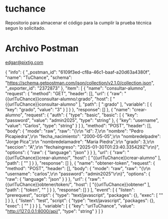 # tuchance
Repositorio para almacenar el código para la cumplir la prueba técnica segun lo solicitado.

# Archivo Postman
edgar@pixtig.com

{
	"info": {
		"_postman_id": "6109f3ed-cf8a-46c1-baaf-a20d63a4380f",
		"name": "TuChance",
		"schema": "https://schema.getpostman.com/json/collection/v2.1.0/collection.json",
		"_exporter_id": "2372873"
	},
	"item": [
		{
			"name": "consultar-alumno",
			"request": {
				"method": "GET",
				"header": [],
				"url": {
					"raw": "{{urlTuChance}}consultar-alumno/:grado",
					"host": [
						"{{urlTuChance}}consultar-alumno"
					],
					"path": [
						":grado"
					],
					"variable": [
						{
							"key": "grado",
							"value": "3"
						}
					]
				}
			},
			"response": []
		},
		{
			"name": "crear-alumno",
			"request": {
				"auth": {
					"type": "basic",
					"basic": [
						{
							"key": "password",
							"value": "admin2025",
							"type": "string"
						},
						{
							"key": "username",
							"value": "Carlos",
							"type": "string"
						}
					]
				},
				"method": "POST",
				"header": [],
				"body": {
					"mode": "raw",
					"raw": "{\r\n    \"id\": 7,\r\n    \"nombre\": \"Pedro Picapiedra\",\r\n    \"fecha_nacimiento\": \"2000-05-05\",\r\n    \"nombredelpadre\": \"Jorge Pica\",\r\n    \"nombredelamadre\": \"Maria Piedra\",\r\n    \"grado\": 3,\r\n    \"seccion\": \"A\",\r\n    \"fechaingreso\": \"2025-01-30T01:23:40.335429Z\"\r\n}",
					"options": {
						"raw": {
							"language": "json"
						}
					}
				},
				"url": {
					"raw": "{{urlTuChance}}crear-alumno/",
					"host": [
						"{{urlTuChance}}crear-alumno"
					],
					"path": [
						""
					]
				}
			},
			"response": []
		},
		{
			"name": "obtener-token",
			"request": {
				"method": "POST",
				"header": [],
				"body": {
					"mode": "raw",
					"raw": "{\r\n    \"username\": \"carlos\",\r\n    \"password\": \"admin2025\"\r\n}",
					"options": {
						"raw": {
							"language": "json"
						}
					}
				},
				"url": {
					"raw": "{{urlTuChance}}obtener/token/",
					"host": [
						"{{urlTuChance}}obtener"
					],
					"path": [
						"token",
						""
					]
				}
			},
			"response": []
		}
	],
	"event": [
		{
			"listen": "prerequest",
			"script": {
				"type": "text/javascript",
				"packages": {},
				"exec": [
					""
				]
			}
		},
		{
			"listen": "test",
			"script": {
				"type": "text/javascript",
				"packages": {},
				"exec": [
					""
				]
			}
		}
	],
	"variable": [
		{
			"key": "urlTuChance",
			"value": "http://127.0.0.1:8000/api/",
			"type": "string"
		}
	]
}

